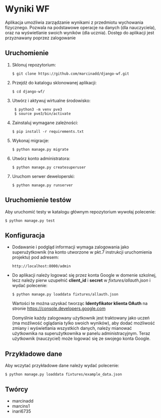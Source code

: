 # Wyniki WF

Aplikacja umożliwia zarządzanie wynikami z przedmiotu wychowania fizycznego.
Pozwala na podstawowe operacje na danych (dla nauczyciela), oraz na wyświetlanie swoich wyników (dla ucznia).
Dostęp do aplikacji jest przyznawany poprzez zalogowanie

## Uruchomienie
1. Sklonuj repozytorium:
    ```shell script
    $ git clone https://github.com/marcinadd/django-wf.git
    ```
1. Przejdź do katalogu sklonowanej aplikacji:
    ```shell script
   $ cd django-wf/
   ```
1. Utwórz i aktywuj wirtualne środowisko:
   ```shell script
    $ python3 -m venv pve3
    $ source pve3/bin/activate    
   ```
1. Zainstaluj wymagane zależności:
    ```shell script
   $ pip install -r requirements.txt
    ```
1. Wykonaj migracje:
    ```shell script
   $ python manage.py migrate
   ```
1. Utwórz konto administratora:
    ```shell script
   $ python manage.py createsuperuser
   ```
1. Uruchom serwer deweloperski: 
    ```shell script
   $ python manage.py runserver
   ```
## Uruchomienie testów
Aby uruchomić testy w katalogu głównym repozytorium wywołaj polecenie: 
   ```shell script
   $ python manage.py test 
   ```
## Konfiguracja
* Dodawanie i podgląd informacji wymaga zalogowania jako superużytkownik 
 (na konto utworzone w pkt.7 instrukcji uruchomienia projektu) pod adresem:
    ```
    http://localhost:8000/admin
    ```
* Do aplikacji należy logować się przez konta Google w domenie szkolnej, lecz należy pierw uzupełnić **client_id** i **secret**
w *fixtures/allauth.json* i wydać polecenie: 
    ```shell script
    $ python manage.py loaddata fixtures/allauth.json
    ```
  Wartości te można uzyskać tworząc **Identyfikator klienta OAuth** na stronie https://console.developers.google.com

    Domyślnie każdy zalogowany użytkownik jest traktowany jako uczeń (ma możliwość oglądania tylko swoich wyników), aby
    dodać możliwość zmiany i wyświetlania wszystkich danych, należy mianować użytkownika na 
    superużytkownika w panelu administracyjnym. Teraz użytkownik (nauczyciel) może logować się ze swojego konta Google.
 
## Przykładowe dane
Aby wczytać przykładowe dane należy wydać polecenie:
```shell script
$ python manage.py loaddata fixtures/example_data.json
```

## Twórcy
* marcinadd
* marcins1
* inari6735
   
